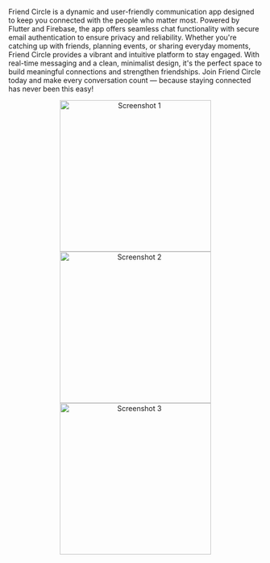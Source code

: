 Friend Circle is a dynamic and user-friendly communication app designed to keep you connected with the people who matter most. Powered by Flutter and Firebase, the app offers seamless chat functionality with secure email authentication to ensure privacy and reliability. Whether you're catching up with friends, planning events, or sharing everyday moments, Friend Circle provides a vibrant and intuitive platform to stay engaged. With real-time messaging and a clean, minimalist design, it's the perfect space to build meaningful connections and strengthen friendships. Join Friend Circle today and make every conversation count — because staying connected has never been this easy!

<p align="center">
  <img src="https://github.com/user-attachments/assets/ad6451ac-f1d1-41eb-bf80-9e982d039927" alt="Screenshot 1" width="300">
  <img src="https://github.com/user-attachments/assets/c6c1a7c1-7c19-49ab-aaa0-c3f5e7fa0a04" alt="Screenshot 2" width="300">
  <img src="https://github.com/user-attachments/assets/a51fd8b9-9b43-4f78-94fe-822bc266e44c" alt="Screenshot 3" width="300">
</p>
